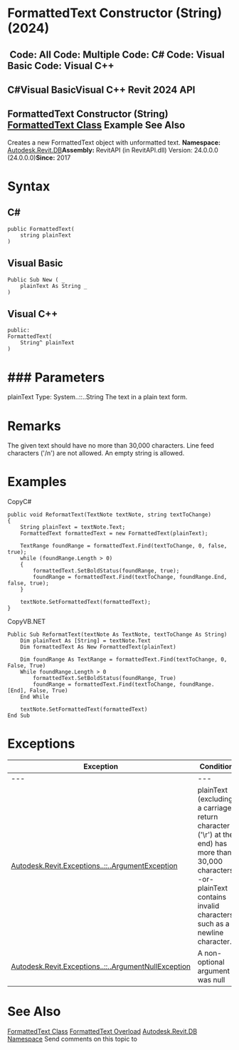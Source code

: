 # FormattedText Constructor (String) (2024)

﻿
 Code: All Code: Multiple Code: C# Code: Visual Basic Code: Visual C++   
---  
C#Visual BasicVisual C++
Revit 2024 API  
---  
FormattedText Constructor (String)  
[FormattedText Class](79a92343-2342-8325-1b51-f12c4fb05481.md "FormattedText Class") Example See Also  
---  
Creates a new FormattedText object with unformatted text. 
**Namespace:** [Autodesk.Revit.DB](87546ba7-461b-c646-cbb1-2cb8f5bff8b2.md "Autodesk.Revit.DB Namespace")**Assembly:** RevitAPI (in RevitAPI.dll) Version: 24.0.0.0 (24.0.0.0)**Since:** 2017 
# Syntax
C#  
---  
```text
public FormattedText(
	string plainText
)
```
  
Visual Basic  
---  
```text
Public Sub New ( _
	plainText As String _
)
```
  
Visual C++  
---  
```text
public:
FormattedText(
	String^ plainText
)
```
  
# ### Parameters
plainText
    Type: System..::..String The text in a plain text form. 
# Remarks
The given text should have no more than 30,000 characters. Line feed characters ('/n') are not allowed. An empty string is allowed. 
# Examples
CopyC#
```text
public void ReformatText(TextNote textNote, string textToChange)
{
    String plainText = textNote.Text;
    FormattedText formattedText = new FormattedText(plainText);

    TextRange foundRange = formattedText.Find(textToChange, 0, false, true);
    while (foundRange.Length > 0)
    {
        formattedText.SetBoldStatus(foundRange, true);
        foundRange = formattedText.Find(textToChange, foundRange.End, false, true);
    }

    textNote.SetFormattedText(formattedText);
}
```

CopyVB.NET
```text
Public Sub ReformatText(textNote As TextNote, textToChange As String)
    Dim plainText As [String] = textNote.Text
    Dim formattedText As New FormattedText(plainText)

    Dim foundRange As TextRange = formattedText.Find(textToChange, 0, False, True)
    While foundRange.Length > 0
        formattedText.SetBoldStatus(foundRange, True)
        foundRange = formattedText.Find(textToChange, foundRange.[End], False, True)
    End While

    textNote.SetFormattedText(formattedText)
End Sub
```

# Exceptions
| Exception | Condition |
| --- | --- |
| --- | --- |
| [Autodesk.Revit.Exceptions..::..ArgumentException](2e6e4206-97a8-dd4b-df5d-4269f4bb6088.md "ArgumentException Class") | plainText (excluding a carriage return character ('\r') at the end) has more than 30,000 characters. -or- plainText contains invalid characters such as a newline character. |
| [Autodesk.Revit.Exceptions..::..ArgumentNullException](631e1424-60f4-929b-4e52-dda9dcd26316.md "ArgumentNullException Class") | A non-optional argument was null |

# See Also
[FormattedText Class](79a92343-2342-8325-1b51-f12c4fb05481.md "FormattedText Class")
[FormattedText Overload](1c69d7c4-15ac-2649-a1f2-2cfc67b0dd30.md "FormattedText Constructor")
[Autodesk.Revit.DB Namespace](87546ba7-461b-c646-cbb1-2cb8f5bff8b2.md "Autodesk.Revit.DB Namespace")
Send comments on this topic to 